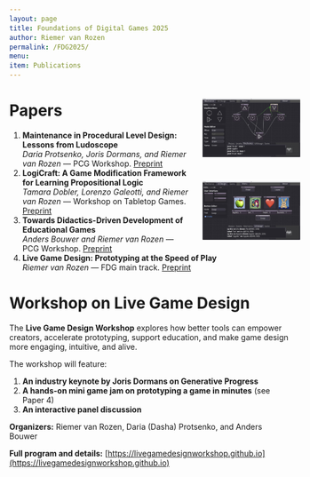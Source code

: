 ```yaml
---
layout: page
title: Foundations of Digital Games 2025
author: Riemer van Rozen
permalink: /FDG2025/
menu:
item: Publications
---
```

<div style="width: 35%; float: right;">
  <div style="width: 100%; padding: 20px;">
    <a href="https://vrozen.github.io/Vie">
      <img src="/assets/Fig12_Mechanics.jpg">
    </a>
  </div>
  <div style="width: 100%; padding: 20px;">
    <a href="https://vrozen.github.io/Vie">
      <img src="/assets/Fig13_UI_Design.jpg">
    </a>
  </div>
</div>

# Papers
1. **Maintenance in Procedural Level Design: Lessons from Ludoscope**<br>*Daria Protsenko, Joris Dormans, and Riemer van Rozen* — PCG Workshop. [Preprint](https://pcgworkshop.com/archive/protsenko2025maintenance.pdf)
2. **LogiCraft: A Game Modification Framework for Learning Propositional Logic**<br>*Tamara Dobler, Lorenzo Galeotti, and Riemer van Rozen* — Workshop on Tabletop Games. [Preprint](https://tabletopgamesworkshop.org/papers/logicraft_a_game_modification_framework_for_learning_propositional_logic.pdf)
3. **Towards Didactics-Driven Development of Educational Games**<br>*Anders Bouwer and Riemer van Rozen* — PCG Workshop. [Preprint](https://pcgworkshop.com/archive/bouwer2025didactics.pdf)
4. **Live Game Design: Prototyping at the Speed of Play**<br>*Riemer van Rozen* — FDG main track. [Preprint](assets/papers/FDG2025_LiveGameDesign_preprint.pdf)

# Workshop on Live Game Design
The **Live Game Design Workshop** explores how better tools can empower creators, accelerate prototyping, support education, and make game design more engaging, intuitive, and alive.

The workshop will feature:
1. **An industry keynote by Joris Dormans on Generative Progress**
2. **A hands-on mini game jam on prototyping a game in minutes** (see Paper 4)
3. **An interactive panel discussion**

**Organizers:** Riemer van Rozen, Daria (Dasha) Protsenko, and Anders Bouwer

**Full program and details:** [https://livegamedesignworkshop.github.io](https://livegamedesignworkshop.github.io)
